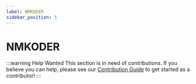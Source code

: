 ```yaml
---
label: NMKODER
sidebar_position: 5
---
```


# NMKODER

:::warning Help Wanted
This section is in need of contributions. If you believe you can help, please see our [Contribution Guide](../docs/contribution-guide.md) to get started as a contributor!
:::